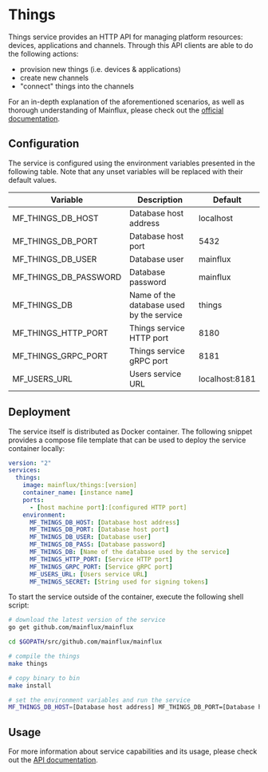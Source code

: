 # Things

Things service provides an HTTP API for managing platform resources: devices,
applications and channels. Through this API clients are able to do the following
actions:

- provision new things (i.e. devices & applications)
- create new channels
- "connect" things into the channels

For an in-depth explanation of the aforementioned scenarios, as well as thorough
understanding of Mainflux, please check out the [official documentation][doc].

## Configuration

The service is configured using the environment variables presented in the
following table. Note that any unset variables will be replaced with their
default values.

| Variable              | Description                              | Default        |
|-----------------------|------------------------------------------|----------------|
| MF_THINGS_DB_HOST     | Database host address                    | localhost      |
| MF_THINGS_DB_PORT     | Database host port                       | 5432           |
| MF_THINGS_DB_USER     | Database user                            | mainflux       |
| MF_THINGS_DB_PASSWORD | Database password                        | mainflux       |
| MF_THINGS_DB          | Name of the database used by the service | things         |
| MF_THINGS_HTTP_PORT   | Things service HTTP port                 | 8180           |
| MF_THINGS_GRPC_PORT   | Things service gRPC port                 | 8181           |
| MF_USERS_URL          | Users service URL                        | localhost:8181 |

## Deployment

The service itself is distributed as Docker container. The following snippet
provides a compose file template that can be used to deploy the service container
locally:

```yaml
version: "2"
services:
  things:
    image: mainflux/things:[version]
    container_name: [instance name]
    ports:
      - [host machine port]:[configured HTTP port]
    environment:
      MF_THINGS_DB_HOST: [Database host address]
      MF_THINGS_DB_PORT: [Database host port]
      MF_THINGS_DB_USER: [Database user]
      MF_THINGS_DB_PASS: [Database password]
      MF_THINGS_DB: [Name of the database used by the service]
      MF_THINGS_HTTP_PORT: [Service HTTP port]
      MF_THINGS_GRPC_PORT: [Service gRPC port]
      MF_USERS_URL: [Users service URL]
      MF_THINGS_SECRET: [String used for signing tokens]
```

To start the service outside of the container, execute the following shell script:

```bash
# download the latest version of the service
go get github.com/mainflux/mainflux

cd $GOPATH/src/github.com/mainflux/mainflux

# compile the things
make things

# copy binary to bin
make install

# set the environment variables and run the service
MF_THINGS_DB_HOST=[Database host address] MF_THINGS_DB_PORT=[Database host port] MF_THINGS_DB_USER=[Database user] MF_THINGS_DB_PASS=[Database password] MF_THINGS_DB=[Name of the database used by the service] MF_THINGS_HTTP_PORT=[Service HTTP port] MF_THINGS_GRPC_PORT=[Service gRPC port] MF_USERS_URL=[Users service URL] $GOBIN/mainflux-things
```

## Usage

For more information about service capabilities and its usage, please check out
the [API documentation](swagger.yaml).

[doc]: http://mainflux.readthedocs.io
